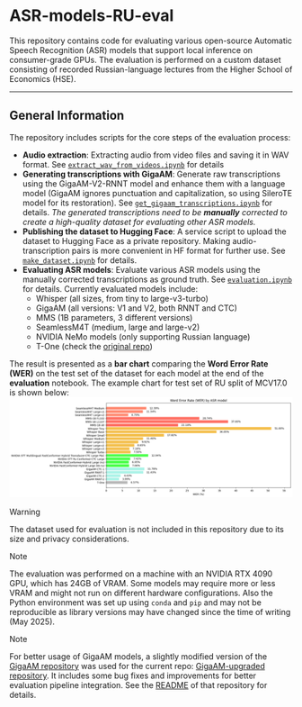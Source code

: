 # ASR-models-RU-eval

This repository contains code for evaluating various open-source Automatic Speech Recognition (ASR) models that support local inference on consumer-grade GPUs. The evaluation is performed on a custom dataset consisting of recorded Russian-language lectures from the Higher School of Economics (HSE).

---

## General Information

The repository includes scripts for the core steps of the evaluation process:

- **Audio extraction**: Extracting audio from video files and saving it in WAV format. See [`extract_wav_from_videos.ipynb`](./extract_wav_from_videos.ipynb) for details
- **Generating transcriptions with GigaAM**: Generate raw transcriptions using the GigaAM-V2-RNNT model and enhance them with a language model (GigaAM ignores punctuation and capitalization, so using SileroTE model for its restoration). See [`get_gigaam_transcriptions.ipynb`](./get_gigaam_transcriptions.ipynb) for details. _The generated transcriptions need to be **manually** corrected to create a high-quality dataset for evaluating other ASR models._
- **Publishing the dataset to Hugging Face**: A service script to upload the dataset to Hugging Face as a private repository. Making audio-transcription pairs is more convenient in HF format for further use. See [`make_dataset.ipynb`](./make_dataset.ipynb) for details.
- **Evaluating ASR models**: Evaluate various ASR models using the manually corrected transcriptions as ground truth. See [`evaluation.ipynb`](./evaluation.ipynb) for details. Currently evaluated models include:
  - Whisper (all sizes, from tiny to large-v3-turbo)
  - GigaAM (all versions: V1 and V2, both RNNT and CTC)
  - MMS (1B parameters, 3 different versions)
  - SeamlessM4T (medium, large and large-v2)
  - NVIDIA NeMo models (only supporting Russian language)
  - T-One (check the [original repo](https://github.com/voicekit-team/T-one))

The result is presented as a **bar chart** comparing the **Word Error Rate (WER)** on the test set of the dataset for each model at the end of the **evaluation** notebook. The example chart for test set of RU split of MCV17.0 is shown below:
![Example WER Comparison Chart](./example_wer_chart.png)

> [!Warning]
> The dataset used for evaluation is not included in this repository due to its size and privacy considerations.

> [!Note]
> The evaluation was performed on a machine with an NVIDIA RTX 4090 GPU, which has 24GB of VRAM. Some models may require more or less VRAM and might not run on different hardware configurations. Also the Python environment was set up using `conda` and `pip` and may not be reproducible as library versions may have changed since the time of writing (May 2025).

> [!Note]
> For better usage of GigaAM models, a slightly modified version of the [GigaAM repository](https://github.com/salute-developers/GigaAM) was used for the current repo: [GigaAM-upgraded repository](https://github.com/KalininVD/GigaAM-upgraded). It includes some bug fixes and improvements for better evaluation pipeline integration. See the [README](https://github.com/KalininVD/GigaAM-upgraded/blob/main/README.md) of that repository for details.
